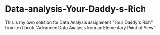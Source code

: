 # Data-analysis-Your-Daddy-s-Rich
This is my own solution for Data Analysis assignment "Your Daddy's Rich" from text book "Advanced Data Analysis from an Elementary Point of View"
